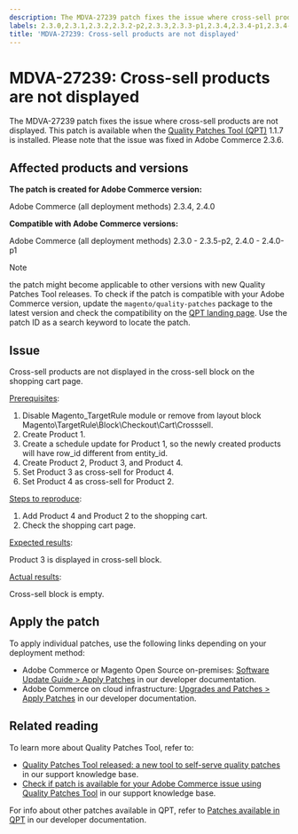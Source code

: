 ```yaml
---
description: The MDVA-27239 patch fixes the issue where cross-sell products are not displayed. This patch is available when the [Quality Patches Tool (QPT)](https://support.magento.com/hc/en-us/articles/360047139492) 1.1.7 is installed. Please note that the issue was fixed in Adobe Commerce 2.3.6.
labels: 2.3.0,2.3.1,2.3.2,2.3.2-p2,2.3.3,2.3.3-p1,2.3.4,2.3.4-p1,2.3.4-p2,2.3.5,2.3.5-p1,2.3.5-p2,2.3.6,2.4.0,2.4.0-p1,QPT 1.1.7,QPT patches,Magento Commerce,Magento Commerce Cloud,Quality Patches Tool,cart,products,Adobe Commerce,cloud infrastructure,on-premises
title: 'MDVA-27239: Cross-sell products are not displayed'
---
```


# MDVA-27239: Cross-sell products are not displayed

The MDVA-27239 patch fixes the issue where cross-sell products are not displayed. This patch is available when the [Quality Patches Tool (QPT)](https://support.magento.com/hc/en-us/articles/360047139492) 1.1.7 is installed. Please note that the issue was fixed in Adobe Commerce 2.3.6.

## Affected products and versions

**The patch is created for Adobe Commerce version:**

Adobe Commerce (all deployment methods) 2.3.4, 2.4.0

**Compatible with Adobe Commerce versions:**

Adobe Commerce (all deployment methods) 2.3.0 - 2.3.5-p2, 2.4.0 - 2.4.0-p1

>[!NOTE]
>
>the patch might become applicable to other versions with new Quality Patches Tool releases. To check if the patch is compatible with your Adobe Commerce version, update the `magento/quality-patches` package to the latest version and check the compatibility on the [QPT landing page](https://devdocs.magento.com/quality-patches/tool.html#patch-grid). Use the patch ID as a search keyword to locate the patch.

## Issue

Cross-sell products are not displayed in the cross-sell block on the shopping cart page.

<ins>Prerequisites</ins>:

1. Disable Magento_TargetRule module or remove from layout block Magento\TargetRule\Block\Checkout\Cart\Crosssell.
1. Create Product 1.
1. Create a schedule update for Product 1, so the newly created products will have row_id different from entity_id.
1. Create Product 2, Product 3, and Product 4.
1. Set Product 3 as cross-sell for Product 4.
1. Set Product 4 as cross-sell for Product 2.

<ins>Steps to reproduce</ins>:

1. Add Product 4 and Product 2 to the shopping cart.
1. Check the shopping cart page.

<ins>Expected results</ins>:

Product 3 is displayed in cross-sell block.

<ins>Actual results</ins>:

Cross-sell block is empty.

## Apply the patch

To apply individual patches, use the following links depending on your deployment method:

* Adobe Commerce or Magento Open Source on-premises: [Software Update Guide > Apply Patches](https://devdocs.magento.com/guides/v2.4/comp-mgr/patching/mqp.html) in our developer documentation.
* Adobe Commerce on cloud infrastructure: [Upgrades and Patches > Apply Patches](https://devdocs.magento.com/cloud/project/project-patch.html) in our developer documentation. 

## Related reading

To learn more about Quality Patches Tool, refer to:

* [Quality Patches Tool released: a new tool to self-serve quality patches](https://support.magento.com/hc/en-us/articles/360047139492) in our support knowledge base.
* [Check if patch is available for your Adobe Commerce issue using Quality Patches Tool](https://support.magento.com/hc/en-us/articles/360047125252) in our support knowledge base.

For info about other patches available in QPT, refer to [Patches available in QPT](https://devdocs.magento.com/quality-patches/tool.html#patch-grid) in our developer documentation.